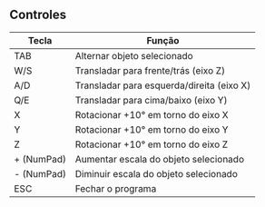 ## Controles

| Tecla         | Função                                         |
|---------------|------------------------------------------------|
| TAB           | Alternar objeto selecionado                    |
| W/S           | Transladar para frente/trás (eixo Z)           |
| A/D           | Transladar para esquerda/direita (eixo X)      |
| Q/E           | Transladar para cima/baixo (eixo Y)            |
| X             | Rotacionar +10° em torno do eixo X             |
| Y             | Rotacionar +10° em torno do eixo Y             |
| Z             | Rotacionar +10° em torno do eixo Z             |
| + (NumPad)    | Aumentar escala do objeto selecionado          |
| - (NumPad)    | Diminuir escala do objeto selecionado          |
| ESC           | Fechar o programa                              |
